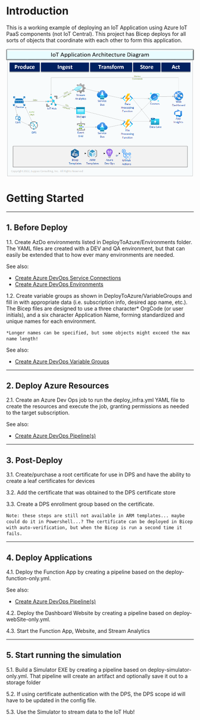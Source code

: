 
# Introduction 
This is a working example of deploying an IoT Application using Azure IoT PaaS components (not IoT Central).
This project has Bicep deploys for all sorts of objects that coordinate with each other to form this application.

![Verified Certificate](./Docs/IoTExampleArchitecture.png)

# Getting Started
---

## 1. Before Deploy
1.1. Create AzDo environments listed in DeployToAzure/Environments folder. The YAML files are created with a DEV and QA environment, but that can easily be extended that to how ever many environments are needed.  

See also: 
- [Create Azure DevOps Service Connections](./Docs/CreateServiceConnections.md)
- [Create Azure DevOps Environments](./Docs/CreateDevOpsEnvironments.md)

1.2. Create variable groups as shown in DeployToAzure/VariableGroups and fill in with appropriate data (i.e. subscription info, desired app name, etc.). The Bicep files are designed to use a three character* OrgCode (or user initials), and a six character Application Name, forming standardized and unique names for each environment. 

    *Longer names can be specified, but some objects might exceed the max name length!

See also: 
- [Create Azure DevOps Variable Groups](./.infrastructure/YML/readme.md)

---
## 2. Deploy Azure Resources
2.1. Create an Azure Dev Ops job to run the deploy_infra.yml YAML file to create the resources and execute the job, granting permissions as needed to the target subscription.

See also: 
- [Create Azure DevOps Pipeline(s)](./Docs/CreateNewPipeline.md)

---
## 3. Post-Deploy
3.1. Create/purchase a root certificate for use in DPS and have the ability to create a leaf certificates for devices

3.2. Add the certificate that was obtained to the DPS certificate store

3.3. Create a DPS enrollment group based on the certificate. 

    Note: these steps are still not available in ARM templates... maybe could do it in Powershell...? The certificate can be deployed in Bicep with auto-verification, but when the Bicep is run a second time it fails.

---
## 4. Deploy Applications
4.1. Deploy the Function App by creating a pipeline based on the deploy-function-only.yml.

See also: 
- [Create Azure DevOps Pipeline(s)](./Docs/CreateNewPipeline.md)

4.2. Deploy the Dashboard Website by creating a pipeline based on deploy-webSite-only.yml.

4.3. Start the Function App, Website, and Stream Analytics

---
## 5. Start running the simulation
5.1. Build a Simulator EXE by creating a pipeline based on deploy-simulator-only.yml. That pipeline will create an artifact and optionally save it out to a storage folder

5.2. If using certificate authentication with the DPS, the DPS scope id will have to be updated in the config file.

5.3. Use the Simulator to stream data to the IoT Hub! 
